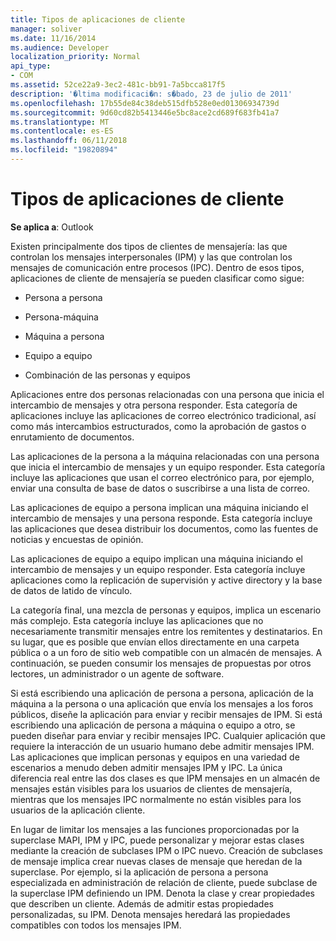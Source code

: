 ```yaml
---
title: Tipos de aplicaciones de cliente
manager: soliver
ms.date: 11/16/2014
ms.audience: Developer
localization_priority: Normal
api_type:
- COM
ms.assetid: 52ce22a9-3ec2-481c-bb91-7a5bcca817f5
description: '�ltima modificaci�n: s�bado, 23 de julio de 2011'
ms.openlocfilehash: 17b55de84c38deb515dfb528e0ed01306934739d
ms.sourcegitcommit: 9d60cd82b5413446e5bc8ace2cd689f683fb41a7
ms.translationtype: MT
ms.contentlocale: es-ES
ms.lasthandoff: 06/11/2018
ms.locfileid: "19820894"
---
```

# <a name="types-of-client-applications"></a>Tipos de aplicaciones de cliente

  
  
**Se aplica a**: Outlook 
  
Existen principalmente dos tipos de clientes de mensajería: las que controlan los mensajes interpersonales (IPM) y las que controlan los mensajes de comunicación entre procesos (IPC). Dentro de esos tipos, aplicaciones de cliente de mensajería se pueden clasificar como sigue:
  
- Persona a persona
    
- Persona-máquina
    
- Máquina a persona
    
- Equipo a equipo
    
- Combinación de las personas y equipos
    
Aplicaciones entre dos personas relacionadas con una persona que inicia el intercambio de mensajes y otra persona responder. Esta categoría de aplicaciones incluye las aplicaciones de correo electrónico tradicional, así como más intercambios estructurados, como la aprobación de gastos o enrutamiento de documentos.
  
Las aplicaciones de la persona a la máquina relacionadas con una persona que inicia el intercambio de mensajes y un equipo responder. Esta categoría incluye las aplicaciones que usan el correo electrónico para, por ejemplo, enviar una consulta de base de datos o suscribirse a una lista de correo.
  
Las aplicaciones de equipo a persona implican una máquina iniciando el intercambio de mensajes y una persona responde. Esta categoría incluye las aplicaciones que desea distribuir los documentos, como las fuentes de noticias y encuestas de opinión.
  
Las aplicaciones de equipo a equipo implican una máquina iniciando el intercambio de mensajes y un equipo responder. Esta categoría incluye aplicaciones como la replicación de supervisión y active directory y la base de datos de latido de vínculo.
  
La categoría final, una mezcla de personas y equipos, implica un escenario más complejo. Esta categoría incluye las aplicaciones que no necesariamente transmitir mensajes entre los remitentes y destinatarios. En su lugar, que es posible que envían ellos directamente en una carpeta pública o a un foro de sitio web compatible con un almacén de mensajes. A continuación, se pueden consumir los mensajes de propuestas por otros lectores, un administrador o un agente de software.
  
Si está escribiendo una aplicación de persona a persona, aplicación de la máquina a la persona o una aplicación que envía los mensajes a los foros públicos, diseñe la aplicación para enviar y recibir mensajes de IPM. Si está escribiendo una aplicación de persona a máquina o equipo a otro, se pueden diseñar para enviar y recibir mensajes IPC. Cualquier aplicación que requiere la interacción de un usuario humano debe admitir mensajes IPM. Las aplicaciones que implican personas y equipos en una variedad de escenarios a menudo deben admitir mensajes IPM y IPC. La única diferencia real entre las dos clases es que IPM mensajes en un almacén de mensajes están visibles para los usuarios de clientes de mensajería, mientras que los mensajes IPC normalmente no están visibles para los usuarios de la aplicación cliente. 
  
En lugar de limitar los mensajes a las funciones proporcionadas por la superclase MAPI, IPM y IPC, puede personalizar y mejorar estas clases mediante la creación de subclases IPM o IPC nuevo. Creación de subclases de mensaje implica crear nuevas clases de mensaje que heredan de la superclase. Por ejemplo, si la aplicación de persona a persona especializada en administración de relación de cliente, puede subclase de la superclase IPM definiendo un IPM. Denota la clase y crear propiedades que describen un cliente. Además de admitir estas propiedades personalizadas, su IPM. Denota mensajes heredará las propiedades compatibles con todos los mensajes IPM.
  

